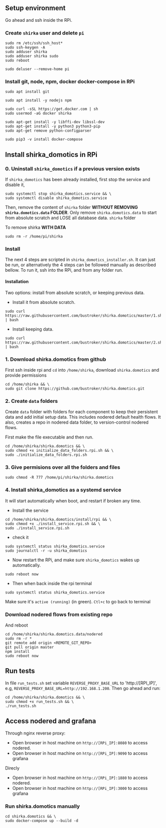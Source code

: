 ## Setup environment 
Go ahead and ssh inside the RPi.

### Create `shirka` user and delete `pi`
```console
sudo rm /etc/ssh/ssh_host* 
sudo ssh-keygen -A
sudo adduser shirka
sudo adduser shirka sudo
sudo reboot

sudo deluser --remove-home pi
```

### Install git, node, npm, docker docker-compose in RPi
```console
sudo apt install git

sudo apt install -y nodejs npm

sudo curl -sSL https://get.docker.com | sh
sudo usermod -aG docker shirka

sudo apt-get install -y libffi-dev libssl-dev
sudo apt-get install -y python3 python3-pip
sudo apt-get remove python-configparser

sudo pip3 -v install docker-compose
```

## Install shirka_domotics in RPi
### 0. Uninstall `shirka_domotics` if a previous version exists
If `shirka_domotics` has been already installed, first stop the service and disable it, 
```
sudo systemctl stop shirka_domotics.service && \
sudo systemctl disable shirka_domotics.service
```

Then, remove the content of `shirka` folder **WITHOUT REMOVING `shirka.domotics.data` FOLDER**.
Only remove `shirka.domotics.data` to start from absolute scratch and LOSE all database data.
`shirka` folder

To remove shirka **WITH DATA**
```
sudo rm -r /home/pi/shirka
```

### Install
The next 4 steps are scripted in `shirka_domotics_installer.sh`. It can just be run, or alternatively the 4 steps can be followed manually as described bellow.
To run it, ssh into the RPi, and from any folder run.

#### Installation
Two options: install from absolute scratch, or keeping previous data.
- Install it from absolute scratch.
```
sudo curl https://raw.githubusercontent.com/bustroker/shirka.domotics/master/1.shirka_domotics_installer_from_scratch.rpi.sh | bash
```

- Install keeping data.
```
sudo curl https://raw.githubusercontent.com/bustroker/shirka.domotics/master/2.shirka_domotics_installer_keep_data.rpi.sh | bash
```


### 1. Download shirka.domotics from github
First ssh inside rpi and `cd` into `/home/shirka`, download `shirka.domotics` and provide permissions
```console
cd /home/shirka && \
sudo git clone https://github.com/bustroker/shirka.domotics.git
```

### 2. Create `data` folders
Create `data` folder with folders for each component to keep their persistent data and add initial setup data. This includes nodered default health flows.
It also, creates a repo in nodered data folder, to version-control nodered flows.

First make the file executable and then run.
```console
cd /home/shirka/shirka.domotics && \
sudo chmod +x initialize_data_folders.rpi.sh && \
sudo ./initialize_data_folders.rpi.sh 
```

### 3. Give permisions over all the folders and files
```console
sudo chmod -R 777 /home/pi/shirka/shirka.domotics
```

### 4. Install shirka_domotics as a systemd service
It will start automatically when boot, and restart if broken any time.
- Install the service
```console
cd /home/shirka/shirka.domotics/install/rpi && \
sudo chmod +x ./install_service.rpi.sh && \
sudo ./install_service.rpi.sh
```

- check it
```console
sudo systemctl status shirka_domotics.service
sudo journalctl -r -u shirka_domotics
```

- Now restart the RPi, and make sure `shirka_domotics` wakes up automatically.
```console
sudo reboot now
```

- Then when back inside the rpi terminal
```console
sudo systemctl status shirka_domotics.service
```

Make sure it's `active (running)` (in green). `Ctl+c` to go back to terminal

### Download nodered flows from existing repo
And reboot
```console
cd /home/shirka/shirka.domotics.data/nodered
sudo rm -r *
git remote add origin <REMOTE_GIT_REPO>
git pull origin master
npm install
sudo reboot now
```

## Run tests
In file `run_tests.sh` set variable `REVERSE_PROXY_BASE_URL` to 'http://[RPI_IP]', e.g, `REVERSE_PROXY_BASE_URL=http://192.168.1.200`.
Then go ahead and run:
```console 
cd /home/shirka/shirka.domotics && \
sudo chmod +x run_tests.sh && \
./run_tests.sh
```

## Access nodered and grafana
Through nginx reverse proxy:
- Open browser in host machine on `http://[RPi_IP]:8080` to access nodered.
- Open browser in host machine on `http://[RPi_IP]:9090` to access grafana

Direcly
- Open browser in host machine on `http://[RPi_IP]:1880` to access nodered.
- Open browser in host machine on `http://[RPi_IP]:3000` to access grafana


### Run shirka.domotics manually
```console
cd shirka.domotics && \
sudo docker-compose up --build -d
```
